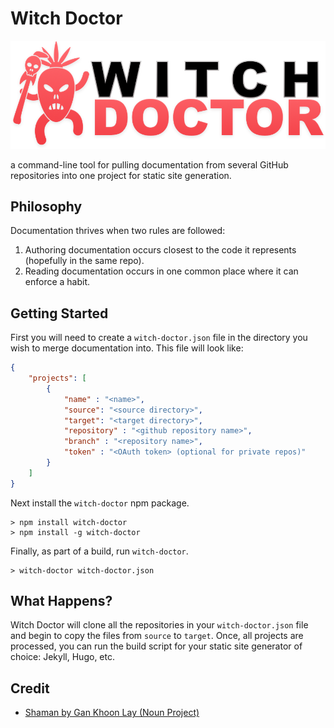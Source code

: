 # Witch Doctor

![witch doctor](logo.png)

a command-line tool for pulling documentation from several GitHub repositories into one project for static site generation.

## Philosophy

Documentation thrives when two rules are followed:

1. Authoring documentation occurs closest to the code it represents (hopefully in the same repo).
2. Reading documentation occurs in one common place where it can enforce a habit.

## Getting Started

First you will need to create a `witch-doctor.json` file in the directory you wish to merge documentation into. This file will look like:

```json
{
    "projects": [
        {
            "name" : "<name>",
            "source": "<source directory>",
            "target": "<target directory>",
            "repository" : "<github repository name>",
            "branch" : "<repository name>",
            "token" : "<OAuth token> (optional for private repos)"
        }
    ]
}
```

Next install the `witch-doctor` npm package.

```console
> npm install witch-doctor
> npm install -g witch-doctor
```

Finally, as part of a build, run `witch-doctor`.

```console
> witch-doctor witch-doctor.json
```

## What Happens?

Witch Doctor will clone all the repositories in your `witch-doctor.json` file and begin to copy the files from `source` to `target`. Once, all projects are processed, you can run the build script for your static site generator of choice: Jekyll, Hugo, etc.

## Credit

- [Shaman by Gan Khoon Lay (Noun Project)](https://thenounproject.com/term/shaman/659848/)